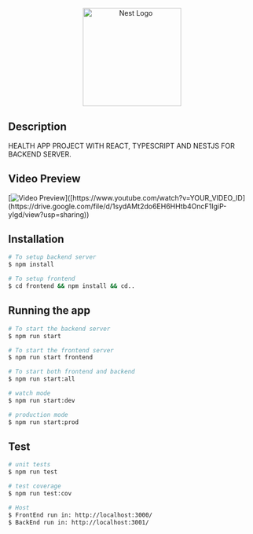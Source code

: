<p align="center">
  <a href="http://nestjs.com/" target="blank"><img src="https://nestjs.com/img/logo-small.svg" width="200" alt="Nest Logo" /></a>
</p>

## Description

HEALTH APP PROJECT WITH REACT, TYPESCRIPT AND NESTJS FOR BACKEND SERVER.

## Video Preview

[![Video Preview]([https://img.youtube.com/vi/YOUR_VIDEO_ID/0.jpg](https://drive.google.com/file/d/1sydAMt2do6EH6HHtb4OncF1IgiP-yIgd/view?usp=sharing))]([https://www.youtube.com/watch?v=YOUR_VIDEO_ID](https://drive.google.com/file/d/1sydAMt2do6EH6HHtb4OncF1IgiP-yIgd/view?usp=sharing))

## Installation

```bash
# To setup backend server
$ npm install

# To setup frontend
$ cd frontend && npm install && cd..
```

## Running the app

```bash
# To start the backend server
$ npm run start

# To start the frontend server
$ npm run start frontend

# To start both frontend and backend
$ npm run start:all

# watch mode
$ npm run start:dev

# production mode
$ npm run start:prod
```

## Test

```bash
# unit tests
$ npm run test

# test coverage
$ npm run test:cov
```

```bash
# Host
$ FrontEnd run in: http://localhost:3000/
$ BackEnd run in: http://localhost:3001/

```
